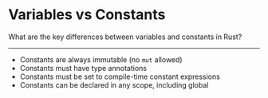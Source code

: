 # Variables vs Constants

What are the key differences between variables and constants in Rust?

---

- Constants are always immutable (no `mut` allowed)
- Constants must have type annotations
- Constants must be set to compile-time constant expressions
- Constants can be declared in any scope, including global